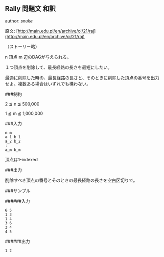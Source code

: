 Rally 問題文 和訳
----

author: *snuke*

原文: [http://main.edu.pl/en/archive/oi/21/raj](http://main.edu.pl/en/archive/oi/21/raj)

（ストーリー略）

n 頂点 m 辺のDAGが与えられる。

１つ頂点を削除して、最長経路の長さを最短にしたい。

最適に削除した時の、最長経路の長さと、そのときに削除した頂点の番号を出力せよ。複数ある場合はいずれでも構わない。

###制約

2 ≦ n ≦ 500,000

1 ≦ m ≦ 1,000,000


###入力

```
n m
a_1 b_1
a_2 b_2
:
a_m b_m
```
頂点は1-indexed

###出力

削除すべき頂点の番号とそのときの最長経路の長さを空白区切りで。

###サンプル

######入力

```
6 5
1 3
1 4
3 6
3 4
4 5
```

######出力

```
1 2
```

